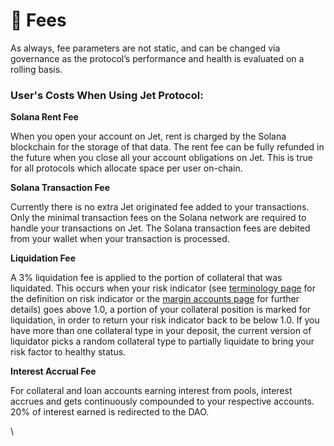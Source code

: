 # 🛫 Fees

As always, fee parameters are not static, and can be changed via governance as the protocol’s performance and health is evaluated on a rolling basis.&#x20;

### User's Costs When Using Jet Protocol:

**Solana Rent Fee**

When you open your account on Jet, rent is charged by the Solana blockchain for the storage of that data. The rent fee can be fully refunded in the future when you close all your account obligations on Jet. This is true for all protocols which allocate space per user on-chain.

**Solana Transaction Fee**

Currently there is no extra Jet originated fee added to your transactions. Only the minimal transaction fees on the Solana network are required to handle your transactions on Jet. The Solana transaction fees are debited from your wallet when your transaction is processed.

**Liquidation Fee**

A 3% liquidation fee is applied to the portion of collateral that was liquidated. This occurs when your risk indicator (see [terminology page](https://docs.jetprotocol.io/jet-protocol/faq/terminology) for the definition on risk indicator or the [margin accounts page](https://docs.jetprotocol.io/jet-protocol/protocol/jet-products/margin-accounts-accounting) for further details) goes above 1.0, a portion of your collateral position is marked for liquidation, in order to return your risk indicator back to be below 1.0. If you have more than one collateral type in your deposit, the current version of liquidator picks a random collateral type to partially liquidate to bring your risk factor to healthy status.

**Interest Accrual Fee**

For collateral and loan accounts earning interest from pools, interest accrues and gets continuously compounded to your respective accounts. 20% of interest earned is redirected to the DAO.

\
